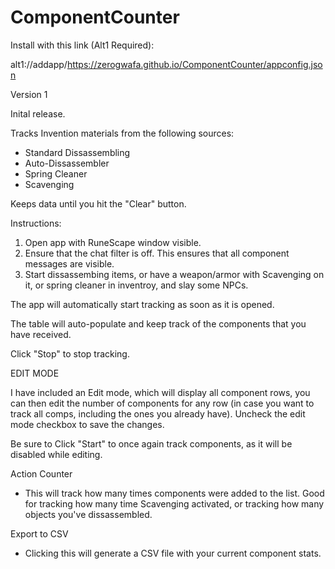 # ComponentCounter

Install with this link (Alt1 Required): 

alt1://addapp/https://zerogwafa.github.io/ComponentCounter/appconfig.json

Version 1

Inital release.

Tracks Invention materials from the following sources:
- Standard Dissassembling
- Auto-Dissassembler
- Spring Cleaner
- Scavenging

Keeps data until you hit the "Clear" button.

Instructions:
1. Open app with RuneScape window visible.
2. Ensure that the chat filter is off.  This ensures that all component messages are visible.
3. Start dissassembing items, or have a weapon/armor with Scavenging on it, or spring cleaner in inventroy, and slay some NPCs.

The app will automatically start tracking as soon as it is opened.

The table will auto-populate and keep track of the components that you have received.

Click "Stop" to stop tracking.

EDIT MODE

I have included an Edit mode, which will display all component rows, you can then edit the number of components for any row (in case you want to track all comps, including the ones you already have).  Uncheck the edit mode checkbox to save the changes.

Be sure to Click "Start" to once again track components, as it will be disabled while editing.


Action Counter
- This will track how many times components were added to the list.  Good for tracking how many time Scavenging activated, or tracking how many objects you've dissassembled.

Export to CSV
- Clicking this will generate a CSV file with your current component stats.  